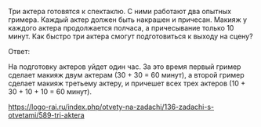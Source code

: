 Три актера готовятся к спектаклю. С ними работают два опытных гримера. Каждый актер должен быть накрашен и причесан. Макияж у каждого актера продолжается полчаса, а причесывание только 10 минут. Как быстро три актера смогут подготовиться к выходу на сцену?

Ответ:

На подготовку актеров уйдет один час. За это время первый гример сделает макияж двум актерам (30 + 30 = 60 минут), а второй гример сделает макияж третьему актеру, и причешет всех трех актеров (10 + 30 + 10 + 10 = 60 минут).

https://logo-rai.ru/index.php/otvety-na-zadachi/136-zadachi-s-otvetami/589-tri-aktera